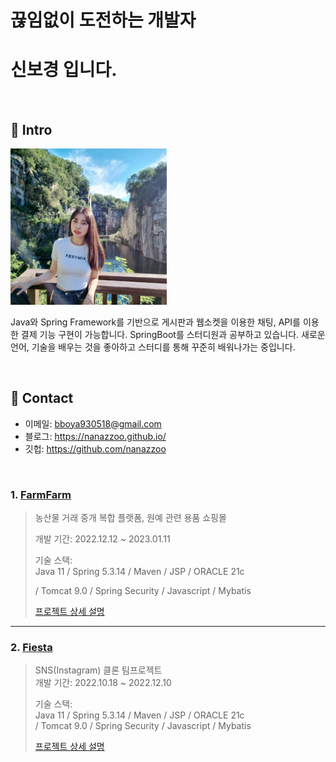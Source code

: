 <div text-align="center">

# 끊임없이 도전하는 개발자
# 신보경 입니다.

</div>

</br>

## :pushpin: Intro
<img src="./profile.jpg" width="250px" height="250px" title="ProfileImg"></img>



Java와 Spring Framework를 기반으로 게시판과 웹소켓을 이용한 채팅, API를 이용한 결제 기능 구현이 가능합니다. SpringBoot를 스터디원과 공부하고 있습니다. 새로운 언어, 기술을 배우는 것을 좋아하고 스터디를 통해 꾸준히 배워나가는 중입니다.



</br>

## :pushpin: Contact
- 이메일: bboya930518@gmail.com
- 블로그: https://nanazzoo.github.io/
- 깃헙: https://github.com/nanazzoo

</br>


### 1. [FarmFarm](http://129.154.53.250:8080/)
>농산물 거래 중개 복합 플랫폼, 원예 관련 용품 쇼핑몰
>
>개발 기간: 2022.12.12 ~ 2023.01.11
>
>기술 스택:  
>Java 11 / Spring 5.3.14 / Maven / JSP / ORACLE 21c  
>
>/ Tomcat 9.0 / Spring Security / Javascript / Mybatis  
>
>[프로젝트 상세 설명](https://github.com/nanazzoo/FarmFarm)

---

### 2. [Fiesta](http://146.56.188.235:8080/)
>SNS(Instagram) 클론 팀프로젝트  
>개발 기간: 2022.10.18 ~ 2022.12.10  
>  
>기술 스택:  
>Java 11 / Spring 5.3.14 / Maven / JSP / ORACLE 21c  
>/ Tomcat 9.0 / Spring Security / Javascript / Mybatis 
>  
>[프로젝트 상세 설명](https://github.com/nanazzoo/Fiesta)
